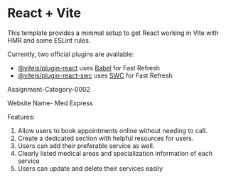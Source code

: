 # React + Vite

This template provides a minimal setup to get React working in Vite with HMR and some ESLint rules.

Currently, two official plugins are available:

- [@vitejs/plugin-react](https://github.com/vitejs/vite-plugin-react/blob/main/packages/plugin-react/README.md) uses [Babel](https://babeljs.io/) for Fast Refresh
- [@vitejs/plugin-react-swc](https://github.com/vitejs/vite-plugin-react-swc) uses [SWC](https://swc.rs/) for Fast Refresh

Assignment-Category-0002

Website Name- Med Express

Features:

1. Allow users to book appointments online without needing to call.
2. Create a dedicated section with helpful resources for users.
3. Users can add their preferable service as well.
4. Clearly listed medical areas and specialization information of each service
5. Users can update and delete their services easily
